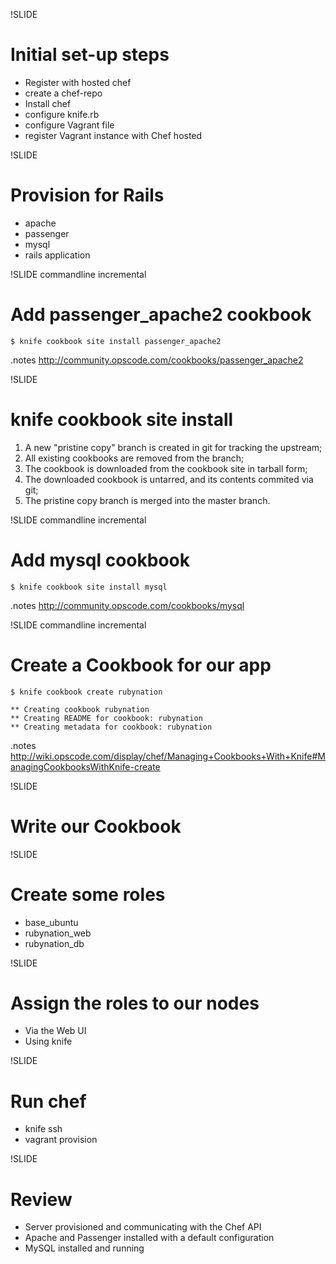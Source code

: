 !SLIDE
# Initial set-up steps #

* Register with hosted chef
* create a chef-repo
* Install chef
* configure knife.rb
* configure Vagrant file
* register Vagrant instance with Chef hosted

!SLIDE 
# Provision for Rails #

* apache
* passenger
* mysql
* rails application

!SLIDE commandline incremental
# Add passenger_apache2 cookbook #

    $ knife cookbook site install passenger_apache2

.notes http://community.opscode.com/cookbooks/passenger_apache2

!SLIDE 
# knife cookbook site install #

1. A new "pristine copy" branch is created in git for tracking the
   upstream;
1. All existing cookbooks are removed from the branch;
1. The cookbook is downloaded from the cookbook site in tarball form;
1. The downloaded cookbook is untarred, and its contents commited via git;
1. The pristine copy branch is merged into the master branch.

!SLIDE commandline incremental
# Add mysql cookbook #

    $ knife cookbook site install mysql

.notes http://community.opscode.com/cookbooks/mysql

!SLIDE commandline incremental
# Create a Cookbook for our app #

    $ knife cookbook create rubynation
    
    ** Creating cookbook rubynation
    ** Creating README for cookbook: rubynation
    ** Creating metadata for cookbook: rubynation

.notes http://wiki.opscode.com/display/chef/Managing+Cookbooks+With+Knife#ManagingCookbooksWithKnife-create

!SLIDE
# Write our Cookbook #

!SLIDE
# Create some roles #

* base_ubuntu
* rubynation_web
* rubynation_db

!SLIDE
# Assign the roles to our nodes #

* Via the Web UI
* Using knife

!SLIDE
# Run chef #

* knife ssh
* vagrant provision

!SLIDE
# Review #

* Server provisioned and communicating with the Chef API
* Apache and Passenger installed with a default configuration
* MySQL installed and running

